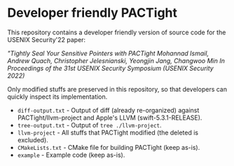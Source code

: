 # Developer friendly PACTight

This repository contains a developer friendly version of source code for the USENIX Security'22 paper:

*"Tightly Seal Your Sensitive Pointers with PACTight
Mohannad Ismail, Andrew Quach, Christopher Jelesnianski, Yeongjin Jang, Changwoo Min
In Proceedings of the 31st USENIX Security Symposium (USENIX Security 2022)*

Only modified stuffs are preserved in this repository, so that developers can quickly inspect its implementation.

 * `diff-output.txt` - Output of diff (already re-organized) against PACTight/llvm-project and Apple's LLVM (swift-5.3.1-RELEASE).
 * `tree-output.txt` - Output of `tree ./llvm-project`.
 * `llvm-project` - All stuffs that PACTight modified (the deleted is excluded).
 * `CMakeLists.txt` - CMake file for building PACTight (keep as-is).
 * `example` - Example code (keep as-is).
